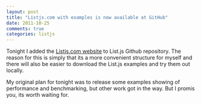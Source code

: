 ```yaml
---
layout: post
title: "Listjs.com with examples is now available at GitHub"
date: 2011-10-25
comments: true
categories: listjs
---
```


Tonight I added the [Listjs.com website](http://listjs.com/) to List.js Github repository. 
The reason for this is simply that its a more convenient structure 
for myself and there will also be easier to download the List.js 
examples and try them out locally.

My original plan for tonight was to release some examples showing of 
performance and benchmarking, but other work got in the way. But I 
promis you, its worth waiting for.